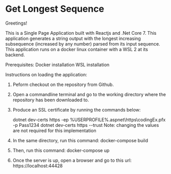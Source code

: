 # Get Longest Sequence
Greetings!

This is a Single Page Application built with Reactjs and .Net Core 7.
This application generates a string output with the longest increasing subsequence (increased by any number) 
parsed from its input sequence. This application runs on a docker linux container with a WSL 2 at its backend.

Prerequisites:
Docker installation
WSL installation

Instructions on loading the application:

1. Peform checkout on the repository from Github.
2. Open a commandline terminal and go to the working directory where the repository has been downloaded to.
3. Produce an SSL certificate by running the commands below:

	dotnet dev-certs https -ep %USERPROFILE%\.aspnet\https\codingEx.pfx -p Pass1234
	dotnet dev-certs https --trust
	Note: changing the values are not required for this implementation
4. In the same directory, run this command: docker-compose build
5. Then, run this command: docker-compose up
6. Once the server is up, open a browser and go to this url: https://localhost:44428